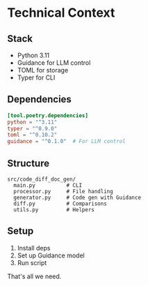 # Technical Context

## Stack
- Python 3.11
- Guidance for LLM control
- TOML for storage
- Typer for CLI

## Dependencies
```toml
[tool.poetry.dependencies]
python = "^3.11"
typer = "^0.9.0"
toml = "^0.10.2"
guidance = "^0.1.0"  # For LLM control
```

## Structure
```
src/code_diff_doc_gen/
  main.py          # CLI
  processor.py     # File handling
  generator.py     # Code gen with Guidance
  diff.py          # Comparisons
  utils.py         # Helpers
```

## Setup
1. Install deps
2. Set up Guidance model
3. Run script

That's all we need.
